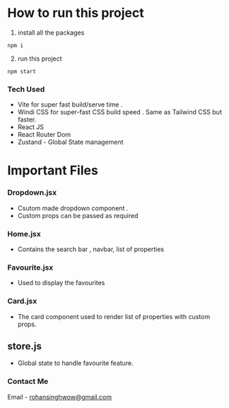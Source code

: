 # How to run this project

1. install all the packages

```
npm i
```

2. run this project

```
npm start
```

### Tech Used

- Vite for super fast build/serve time .
- Windi CSS for super-fast CSS build speed . Same as Tailwind CSS but faster.
- React JS
- React Router Dom
- Zustand - Global State management

# Important Files

### Dropdown.jsx

- Csutom made dropdown component .
- Custom props can be passed as required

### Home.jsx

- Contains the search bar , navbar, list of properties

### Favourite.jsx

- Used to display the favourites

### Card.jsx

- The card component used to render list of properties with custom props.

## store.js

- Global state to handle favourite feature.

### Contact Me

Email - rohansinghwow@gmail.com
